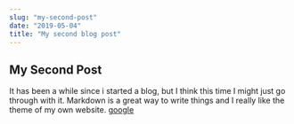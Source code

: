 ```yaml
---
slug: "my-second-post"
date: "2019-05-04"
title: "My second blog post"
---
```


## My Second Post

It has been a while since i started a blog, but I think this time I might just go through with it. Markdown is a great way to write things and I really like the theme of my own website. [google](google.com)